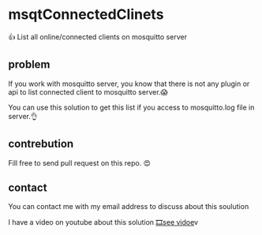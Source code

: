 # msqtConnectedClinets

👍 List all online/connected clients on mosquitto server

## problem

If you work with mosquitto server, you know that there is not any plugin or api to list connected client to mosquitto server.😱

You can use this solution to get this list if you access to mosquitto.log file in server.👌

## contrebution

Fill free to send pull request on this repo. 😍

## contact

You can contact me with my email address to discuss about this soulution

I have a video on youtube about this solution [🎞see vidoe](https://youtu.be/gbu1Ahx1aGg)v
